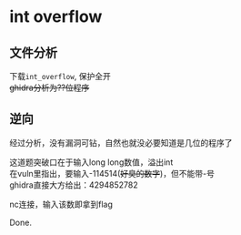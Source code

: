# int overflow

## 文件分析

下载`int_overflow`, 保护全开  
~~ghidra分析为??位程序~~

## 逆向

经过分析，没有漏洞可钻，自然也就没必要知道是几位的程序了

这道题突破口在于输入long long数值，溢出int  
在vuln里指出，要输入-114514(~~好臭的数字~~)，但不能带-号  
ghidra直接大方给出：4294852782

nc连接，输入该数即拿到flag

Done.

